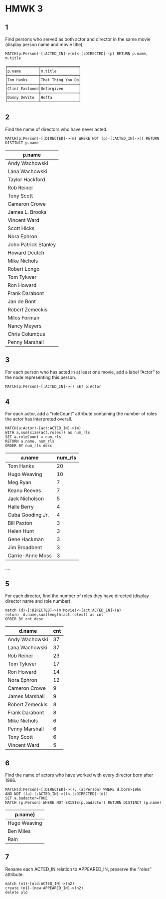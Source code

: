 # HMWK 3

## 1

Find persons who served as both actor and director in the same movie (display person name and movie title).

```
MATCH(p:Person)-[:ACTED_IN]->(m)<-[:DIRECTED]-(p) RETURN p.name, m.title
```

```
╒══════════════╤═════════════════╕
│p.name        │m.title          │
╞══════════════╪═════════════════╡
│Tom Hanks     │That Thing You Do│
├──────────────┼─────────────────┤
│Clint Eastwood│Unforgiven       │
├──────────────┼─────────────────┤
│Danny DeVito  │Hoffa            │
└──────────────┴─────────────────┘
```

## 2

Find the name of directors who have never acted.

```
MATCH(p:Person)-[:DIRECTED]->(m) WHERE NOT (p)-[:ACTED_IN]->() RETURN DISTINCT p.name
```

| p.name               |
| -------------------- |
| Andy Wachowski       |
| Lana Wachowski       |
| Taylor Hackford      |
| Rob Reiner           |
| Tony Scott           |
| Cameron Crowe        |
| James L. Brooks      |
| Vincent Ward         |
| Scott Hicks          |
| Nora Ephron          |
| John Patrick Stanley |
| Howard Deutch        |
| Mike Nichols         |
| Robert Longo         |
| Tom Tykwer           |
| Ron Howard           |
| Frank Darabont       |
| Jan de Bont          |
| Robert Zemeckis      |
| Milos Forman         |
| Nancy Meyers         |
| Chris Columbus       |
| Penny Marshall       |

## 3

For each person who has acted in at least one movie, add a label “Actor” to the node representing this person.

```
MATCH(p:Person)-[:ACTED_IN]->() SET p:Actor
```

## 4

For each actor, add a “roleCount” attribute containing the number of roles the actor has interpreted overall.

```
MATCH(a:Actor)-[act:ACTED_IN]->(m) 
WITH a,sum(size(act.roles)) as num_rls 
SET a.roleCount = num_rls
RETURN a.name, num_rls
ORDER BY num_rls desc
```

| a.name           | num_rls |
| ---------------- | ------- |
| Tom Hanks        | 20      |
| Hugo Weaving     | 10      |
| Meg Ryan         | 7       |
| Keanu Reeves     | 7       |
| Jack Nicholson   | 5       |
| Halle Berry      | 4       |
| Cuba Gooding Jr. | 4       |
| Bill Paxton      | 3       |
| Helen Hunt       | 3       |
| Gene Hackman     | 3       |
| Jim Broadbent    | 3       |
| Carrie-Anne Moss | 3       |

….

## 5

For each director, find the number of roles they have directed (display director name and role number).		

```
match (d)-[:DIRECTED]->(m:Movie)<-[act:ACTED_IN]-(a) 
return  d.name,sum(length(act.roles)) as cnt
ORDER BY cnt desc
```

| d.name          | cnt  |
| --------------- | ---- |
| Andy Wachowski  | 37   |
| Lana Wachowski  | 37   |
| Rob Reiner      | 23   |
| Tom Tykwer      | 17   |
| Ron Howard      | 14   |
| Nora Ephron     | 12   |
| Cameron Crowe   | 9    |
| James Marshall  | 9    |
| Robert Zemeckis | 8    |
| Frank Darabont  | 8    |
| Mike Nichols    | 6    |
| Penny Marshall  | 6    |
| Tony Scott      | 6    |
| Vincent Ward    | 5    |

## 6

Find the name of actors who have worked with every director born after 1966.

```
MATCH(d:Person)-[:DIRECTED]->(), (a:Person) WHERE d.born>1966 
AND NOT ((a)-[:ACTED_IN]->()<-[:DIRECTED]-(d)) 
SET a.badactor=TRUE
MATCH (p:Person) WHERE NOT EXISTS(p.badactor) RETURN DISTINCT (p.name)
```

| p.name)      |
| ------------ |
| Hugo Weaving |
| Ben Miles    |
| Rain         |

## 7

Rename each ACTED_IN relation to APPEARED_IN, preserve the “roles” attribute.

```
match (n1)-[old:ACTED_IN]->(n2)
create (n1)-[new:APPEARED_IN]->(n2)
delete old
```

